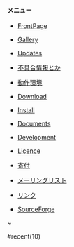 #### メニュー

- [FrontPage](../FrontPage)

- [Gallery](../en/Gallery)

- [Updates](../Updates)

- [不具合情報とか](../Bugs)

- [動作環境](../動作環境)

- [Download](../Download)

- [Install](../Install)

- [Documents](../Documents)

- [Development](../Development)

- [Licence](../Licence)

- [寄付](../Licence)

- [メーリングリスト](../MailingList)

- [リンク](../リンク)

- [SourceForge](http://sourceforge.net/projects/cuemol/)

~

#recent(10)

